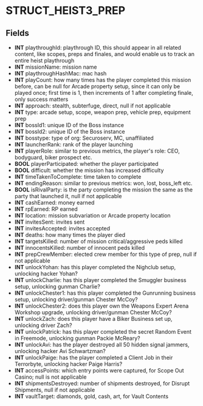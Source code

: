 # STRUCT_HEIST3_PREP

## Fields
* **INT** playthroughId: playthrough ID, this should appear in all related content, like scopes, preps and finales, and would enable us to track an entire heist playthrough
* **INT** missionName: mission name
* **INT** playthroughHashMac: mac hash
* **INT** playCount: how many times has the player completed this mission before, can be null for Arcade property setup, since it can only be played once; first time is 1, then increments of 1 after completing finale, only success matters
* **INT** approach: stealth, subterfuge, direct, null if not applicable
* **INT** type: arcade setup, scope, weapon prep, vehicle prep, equipment prep
* **INT** bossId1: unique ID of the Boss instance
* **INT** bossId2: unique ID of the Boss instance
* **INT** bosstype: type of org: Securoserv, MC, unaffiliated
* **INT** launcherRank: rank of the player launching
* **INT** playerRole: similar to previous metrics, the player's role: CEO, bodyguard, biker prospect etc.
* **BOOL** playerParticipated: whether the player participated
* **BOOL** difficult: whether the mission has increased difficulty
* **INT** timeTakenToComplete: time taken to complete
* **INT** endingReason: similar to previous metrics: won, lost, boss_left etc.
* **BOOL** isRivalParty: is the party completing the mission the same as the party that launched it, null if not applicable
* **INT** cashEarned: money earned
* **INT** rpEarned: RP earned
* **INT** location: mission subvariation or Arcade property location
* **INT** invitesSent: invites sent
* **INT** invitesAccepted: invites accepted
* **INT** deaths: how many times the player died
* **INT** targetsKilled: number of mission critical/aggressive peds killed
* **INT** innocentsKilled: number of innocent peds killed
* **INT** prepCrewMember: elected crew member for this type of prep, null if not applicable
* **INT** unlockYohan: has this player completed the Nighclub setup, unlocking hacker Yohan?
* **INT** unlockCharlie: has this player completed the Smuggler business setup, unlocking gunman Charlie?
* **INT** unlockChester1: has this player completed the Gunrunning business setup, unlocking driver/gunman Chester McCoy?
* **INT** unlockChester2: does this player own the Weapons Expert Arena Workshop upgrade, unlocking driver/gunman Chester McCoy?
* **INT** unlockZach: does this player have a Biker Business set up, unlocking driver Zach?
* **INT** unlockPatrick: has this player completed the secret Random Event in Freemode, unlocking gunman Packie McReary?
* **INT** unlockAvi: has the player destroyed all 50 hidden signal jammers, unlocking hacker Avi Schwartzman?
* **INT** unlockPaige: has the player completed a Client Job in their Terrorbyte, unlocking hacker Paige Harris?
* **INT** accessPoints: which entry points were captured, for Scope Out Casino; null is not applicable
* **INT** shipmentsDestroyed: number of shipments destroyed, for Disrupt Shipments, null if not applicable
* **INT** vaultTarget: diamonds, gold, cash, art, for Vault Contents